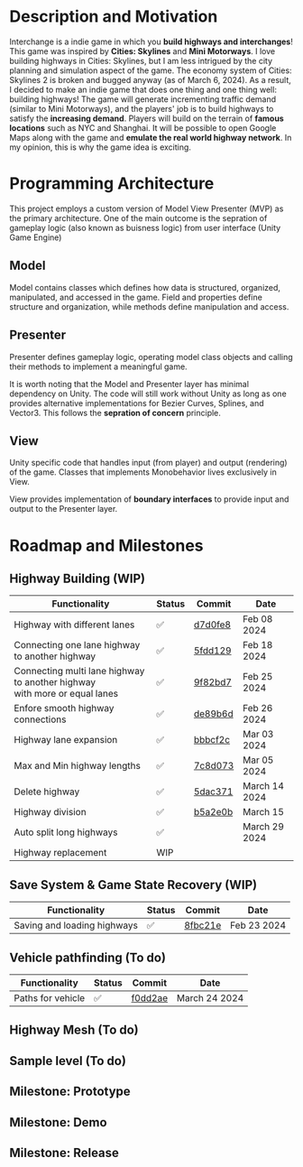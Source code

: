 # Description and Motivation
Interchange is a indie game in which you **build highways and interchanges**! This game was inspired by **Cities: Skylines** and **Mini Motorways**. I love building highways in Cities: Skylines, but I am less intrigued by the city planning and simulation aspect of the game. The economy system of Cities: Skylines 2 is broken and bugged anyway (as of March 6, 2024). As a result, I decided to make an indie game that does one thing and one thing well: building highways! The game will generate incrementing traffic demand (similar to Mini Motorways), and the players' job is to build highways to satisfy the **increasing demand**. Players will build on the terrain of **famous locations** such as NYC and Shanghai. It will be possible to open Google Maps along with the game and **emulate the real world highway network**. In my opinion, this is why the game idea is exciting.

# Programming Architecture
This project employs a custom version of Model View Presenter (MVP) as the primary architecture. One of the main outcome is the sepration of gameplay logic (also known as buisness logic) from user interface (Unity Game Engine)

## Model
Model contains classes which defines how data is structured, organized, manipulated, and accessed in the game. Field and properties define structure and organization, while methods define manipulation and access.

## Presenter
Presenter defines gameplay logic, operating model class objects and calling their methods to implement a meaningful game.

It is worth noting that the Model and Presenter layer has minimal dependency on Unity. The code will still work without Unity as long as one provides alternative implementations for Bezier Curves, Splines, and Vector3. This follows the **sepration of concern** principle.

## View
Unity specific code that handles input (from player) and output (rendering) of the game. Classes that implements Monobehavior lives exclusively in View.

View provides implementation of **boundary interfaces** to provide input and output to the Presenter layer.

# Roadmap and Milestones
## Highway Building (WIP)

Functionality  | Status    | Commit | Date
-------------  | ------------- | ------ | -----
Highway with different lanes |✅| [d7d0fe8](https://github.com/JohnnyDingYQ/Interchange/commit/d7d0fe8b6d440a1d1ee73389656a59b13a8f3878) | Feb 08 2024
Connecting one lane highway to another highway | ✅ | [5fdd129](https://github.com/JohnnyDingYQ/Interchange/commit/5fdd129beea3df90c4ff2bc53a3f2ccbeae1736c) | Feb 18 2024
Connecting multi lane highway to another highway <br> with more or equal lanes | ✅ | [9f82bd7](https://github.com/JohnnyDingYQ/Interchange/commit/9f82bd7e4b01982f32a4749ebb24edd74ea92d4c) | Feb 25 2024
Enfore smooth highway connections | ✅ | [de89b6d](https://github.com/JohnnyDingYQ/Interchange/commit/de89b6ddcc8bebc2b23774c62e6e19739ea8e9cf) | Feb 26 2024
Highway lane expansion | ✅ | [bbbcf2c](https://github.com/JohnnyDingYQ/Interchange/commit/bbbcf2cf8037e79f3738ed81f23d5bb28946dd2f) | Mar 03 2024
Max and Min highway lengths | ✅ |  [7c8d073](https://github.com/JohnnyDingYQ/Interchange/commit/7c8d07310d0ab34f225301aca09070ebeb26a834) | Mar 05 2024
Delete highway | ✅ | [5dac371](https://github.com/JohnnyDingYQ/Interchange/commit/5dac3718fc7f118fbd22a012a0619ccee86a23dc) | March 14 2024
Highway division | ✅ | [b5a2e0b](https://github.com/JohnnyDingYQ/Interchange/commit/b5a2e0be83f40afbebcd8516bf08bb117eab8c68) | March 15 
Auto split long highways | ✅ | | March 29 2024
Highway replacement | WIP |


## Save System & Game State Recovery (WIP)

Functionality  | Status    | Commit | Date
-------------  | ------------- | ------ | -----
Saving and loading highways |✅| [8fbc21e](https://github.com/JohnnyDingYQ/Interchange/commit/8fbc21ecaf96daacaffb463fc29b4b7a56e030ce) | Feb 23 2024

## Vehicle pathfinding (To do)

Functionality  | Status    | Commit | Date
-------------  | ------------- | ------ | -----
Paths for vehicle | ✅ | [f0dd2ae](https://github.com/JohnnyDingYQ/Interchange/commit/f0dd2ae56e9afc36e000597a5b1266fef662f94f) | March 24 2024

## Highway Mesh (To do)
## Sample level (To do)
## Milestone: Prototype
## Milestone: Demo
## Milestone: Release